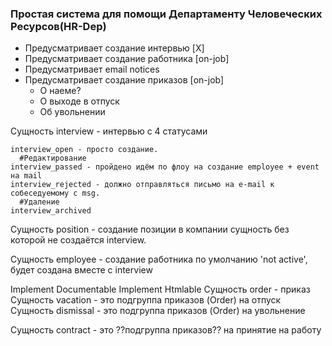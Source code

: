 <h3>Простая система для помощи Департаменту Человеческих Ресурсов(HR-Dep)</h3>
<div>
    <ul>
        <li>Предусматривает создание интервью [X]</li>
        <li>Предусматривает создание работника [on-job]</li>
        <li>Предусматривает email notices</li>
        <li>Предусматривает создание приказов [on-job]
            <ul>
                <li>О наеме?</li>
                <li>О выходе в отпуск</li>
                <li>Об увольнении</li>
            </ul>
        </li>
    </ul>
</div>
<p>
Сущность interview - интервью с 4 статусами
    
    interview_open - просто создание.
      #Редактирование
    interview_passed - пройдено идём по флоу на создание employee + event на mail
    interview_rejected - должно отправляться письмо на e-mail к собеседуемому с msg.
      #Удаление
    interview_archived

</p>
<p>
Сущность position - создание позиции в компании сущность без которой не создаётся interview.
</p>
<p>
Сущность employee - создание работника
    по умолчанию 'not active', будет создана вместе с interview
</p>
<p>
    Implement Documentable
    Implement Htmlable
    Сущность order - приказ <br>
    Сущность vacation - это подгруппа приказов (Order) на отпуск <br>
    Сущность dismissal - это подгруппа приказов (Order) на увольнение <br>
</p>
<p>
    Сущность contract - это ??подгруппа приказов?? на принятие на работу
</p>



